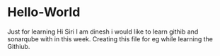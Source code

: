 # Hello-World
Just for learning
Hi Siri
I am dinesh i would like to learn githib and sonarqube with in this week. Creating this file for eg while learning the Githiub.
